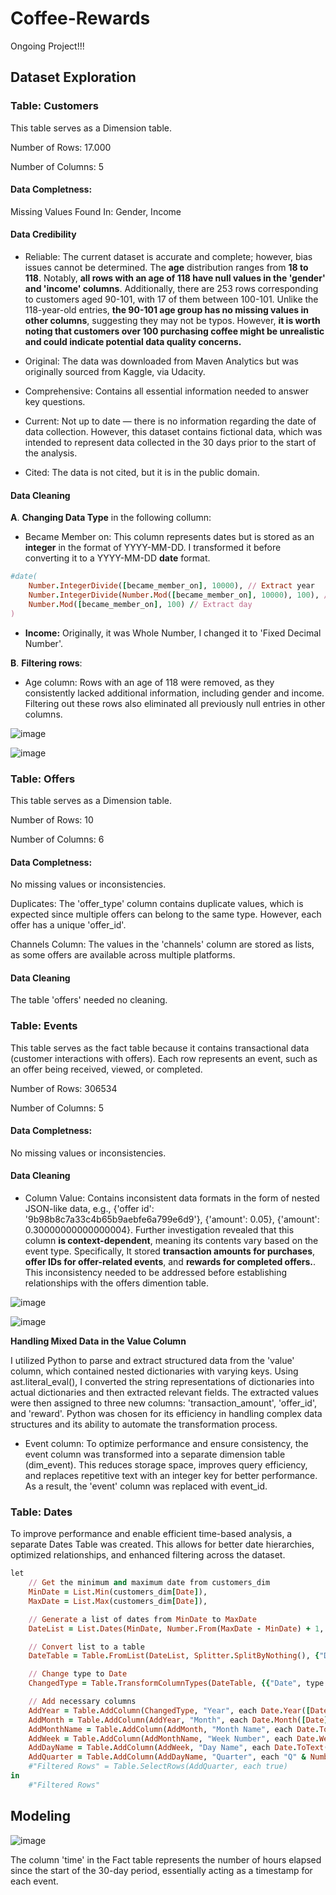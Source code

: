 # Coffee-Rewards

Ongoing Project!!!



## Dataset Exploration

### Table: Customers 

This table serves as a Dimension table. 

Number of Rows: 17.000

Number of Columns: 5

####  Data Completness:

Missing Values Found In: Gender, Income 


#### Data Credibility

- Reliable:  The current dataset is accurate and complete; however, bias issues cannot be determined. The **age** distribution ranges from **18 to 118**. Notably, **all rows with an age of 118 have null values in the 'gender' and 'income' columns**. Additionally, there are 253 rows corresponding to customers aged 90-101, with 17 of them between 100-101. Unlike the 118-year-old entries, **the 90-101 age group has no missing values in other columns**, suggesting they may not be typos. However, **it is worth noting that customers over 100 purchasing coffee might be unrealistic and could indicate potential data quality concerns.**

- Original: The data was downloaded from Maven Analytics but was originally sourced from Kaggle, via Udacity.

- Comprehensive: Contains all essential information needed to answer key questions.

- Current: Not up to date — there is no information regarding the date of data collection. However, this dataset contains fictional data, which was intended to represent data collected in the 30 days prior to the start of the analysis.

- Cited: The data is not cited, but it is in the public domain.

#### Data Cleaning 

**A**. **Changing Data Type** in the following collumn: 

- Became Member on: This column represents dates but is stored as an **integer** in the format of YYYY-MM-DD. I transformed it before converting it to a  YYYY-MM-DD **date** format. 

```ruby
#date(
    Number.IntegerDivide([became_member_on], 10000), // Extract year
    Number.IntegerDivide(Number.Mod([became_member_on], 10000), 100), // Extract month
    Number.Mod([became_member_on], 100) // Extract day
)
```

- **Income:** Originally, it was Whole Number, I changed it to 'Fixed Decimal Number'.
  
**B**. **Filtering rows**: 

- Age column: Rows with an age of 118 were removed, as they consistently lacked additional information, including gender and income. Filtering out these rows also eliminated all previously null entries in other columns. 

![image](https://github.com/user-attachments/assets/1fb84450-eb25-4396-81b4-7aecfbe7a250)


![image](https://github.com/user-attachments/assets/f8dcb289-e119-4ef5-850b-8a663c4b3bce)


### Table: Offers

This table serves as a Dimension table. 

Number of Rows: 10

Number of Columns: 6

####  Data Completness:

No missing values or inconsistencies. 

Duplicates:  The 'offer_type' column contains duplicate values, which is expected since multiple offers can belong to the same type. However, each offer has a unique 'offer_id'.

Channels Column: The values in the 'channels' column are stored as lists, as some offers are available across multiple platforms.

#### Data Cleaning 

The table 'offers' needed no cleaning. 


### Table: Events 

This table serves as the fact table because it contains transactional data (customer interactions with offers). Each row represents an event, such as an offer being received, viewed, or completed.

Number of Rows: 306534

Number of Columns: 5

####  Data Completness:

No missing values or inconsistencies. 

#### Data Cleaning 

- Column Value: Contains  inconsistent data formats in the form of nested JSON-like data, e.g., {'offer id': '9b98b8c7a33c4b65b9aebfe6a799e6d9'}, {'amount': 0.05}, {'amount': 0.30000000000000004}. Further investigation revealed that this column **is context-dependent**, meaning its contents vary based on the event type. Specifically, It stored **transaction amounts for purchases**, **offer IDs for offer-related events**, and **rewards for completed offers.**. This inconsistency needed to be addressed before establishing relationships with the offers dimention table.


![image](https://github.com/user-attachments/assets/e74f4d8f-4d71-4cc5-9258-b46247aefbf3)


![image](https://github.com/user-attachments/assets/4e2b545a-dc16-4b0b-8783-1fd60c47cd43)


**Handling Mixed Data in the Value Column**


I utilized Python to parse and extract structured data from the 'value' column, which contained nested dictionaries with varying keys. Using ast.literal_eval(), I converted the string representations of dictionaries into actual dictionaries and then extracted relevant fields. The extracted values were then assigned to three new columns: 'transaction_amount', 'offer_id', and 'reward'. Python was chosen for its efficiency in handling complex data structures and its ability to automate the transformation process.






- Event column: To optimize performance and ensure consistency, the event column was transformed into a separate dimension table (dim_event). This reduces storage space, improves query efficiency, and replaces repetitive text with an integer key for better performance. As a result, the 'event' column was replaced with event_id.


### Table: Dates 

To improve performance and enable efficient time-based analysis, a separate Dates Table was created. This allows for better date hierarchies, optimized relationships, and enhanced filtering across the dataset.

```ruby
let
    // Get the minimum and maximum date from customers_dim
    MinDate = List.Min(customers_dim[Date]),
    MaxDate = List.Max(customers_dim[Date]),

    // Generate a list of dates from MinDate to MaxDate
    DateList = List.Dates(MinDate, Number.From(MaxDate - MinDate) + 1, #duration(1,0,0,0)),

    // Convert list to a table
    DateTable = Table.FromList(DateList, Splitter.SplitByNothing(), {"Date"}),

    // Change type to Date
    ChangedType = Table.TransformColumnTypes(DateTable, {{"Date", type date}}),

    // Add necessary columns
    AddYear = Table.AddColumn(ChangedType, "Year", each Date.Year([Date]), Int64.Type),
    AddMonth = Table.AddColumn(AddYear, "Month", each Date.Month([Date]), Int64.Type),
    AddMonthName = Table.AddColumn(AddMonth, "Month Name", each Date.ToText([Date], "MMM"), type text),
    AddWeek = Table.AddColumn(AddMonthName, "Week Number", each Date.WeekOfYear([Date]), Int64.Type),
    AddDayName = Table.AddColumn(AddWeek, "Day Name", each Date.ToText([Date], "ddd"), type text),
    AddQuarter = Table.AddColumn(AddDayName, "Quarter", each "Q" & Number.ToText(Date.QuarterOfYear([Date])), type text),
    #"Filtered Rows" = Table.SelectRows(AddQuarter, each true)
in
    #"Filtered Rows"
```

## Modeling 

![image](https://github.com/user-attachments/assets/dfc68d6d-c25f-4aa4-9fc8-0866ec3b6b7e)

The column 'time' in the Fact table represents the number of hours elapsed since the start of the 30-day period, essentially acting as a timestamp for each event. 



